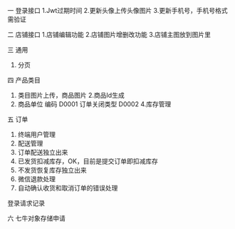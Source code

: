一 登录接口
1.Jwt过期时间
2.更新头像上传头像图片
3.更新手机号，手机号格式需验证

二 店铺接口
1.店铺编辑功能
2.店铺图片增删改功能
3.店铺主图放到图片里

三 通用
1. 分页

四 产品类目
1. 类目图片上传，商品图片
2.商品Id生成
3. 商品单位 编码 D0001 订单关闭类型 D0002
4.库存管理

五 订单
1. 终端用户管理
2. 配送管理
3. 订单配送独立出来
4. 已发货扣减库存，OK，目前是提交订单即扣减库存
5. 不发货恢复库存独立出来
6. 微信退款处理
7. 自动确认收货和取消订单的错误处理

登录请求记录

六 七牛对象存储申请
